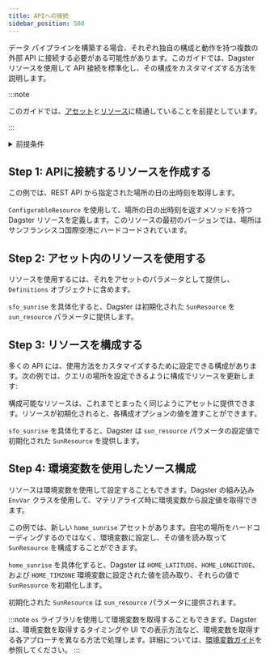 ```yaml
---
title: APIへの接続
sidebar_position: 500
---
```


データ パイプラインを構築する場合、それぞれ独自の構成と動作を持つ複数の外部 API に接続する必要がある可能性があります。このガイドでは、Dagster リソースを使用して API 接続を標準化し、その構成をカスタマイズする方法を説明します。

:::note

このガイドでは、[アセット](/guides/build/assets/)と[リソース](/guides/build/external-resources/)に精通していることを前提としています。

:::

<details>
  <summary>前提条件</summary>

この記事のサンプル コードを実行するには、`requests` ライブラリをインストールする必要があります:

    ```bash
    pip install requests
    ```

</details>

## Step 1: APIに接続するリソースを作成する

この例では、REST API から指定された場所の日の出時刻を取得します。

`ConfigurableResource` を使用して、場所の日の出時刻を返すメソッドを持つ Dagster リソースを定義します。このリソースの最初のバージョンでは、場所はサンフランシスコ国際空港にハードコードされています。

<CodeExample path="docs_beta_snippets/docs_beta_snippets/guides/external-systems/apis/minimal_resource.py" language="python" />

## Step 2: アセット内のリソースを使用する

リソースを使用するには、それをアセットのパラメータとして提供し、`Definitions` オブジェクトに含めます。

<CodeExample path="docs_beta_snippets/docs_beta_snippets/guides/external-systems/apis/use_minimal_resource_in_asset.py" language="python" />

`sfo_sunrise` を具体化すると、Dagster は初期化された `SunResource` を `sun_resource` パラメータに提供します。

## Step 3: リソースを構成する

多くの API には、使用方法をカスタマイズするために設定できる構成があります。次の例では、クエリの場所を設定できるように構成でリソースを更新します:

<CodeExample path="docs_beta_snippets/docs_beta_snippets/guides/external-systems/apis/use_configurable_resource_in_asset.py" language="python" />

構成可能なリソースは、これまでとまったく同じようにアセットに提供できます。リソースが初期化されると、各構成オプションの値を渡すことができます。

`sfo_sunrise` を具体化すると、Dagster は `sun_resource` パラメータの設定値で初期化された `SunResource` を提供します。

## Step 4: 環境変数を使用したソース構成

リソースは環境変数を使用して設定することもできます。Dagster の組み込み `EnvVar` クラスを使用して、マテリアライズ時に環境変数から設定値を取得できます。

この例では、新しい `home_sunrise` アセットがあります。自宅の場所をハードコーディングするのではなく、環境変数に設定し、その値を読み取って `SunResource` を構成することができます。

<CodeExample path="docs_beta_snippets/docs_beta_snippets/guides/external-systems/apis/env_var_configuration.py" language="python" />

`home_sunrise` を具体化すると、Dagster は `HOME_LATITUDE`、`HOME_LONGITUDE`、および `HOME_TIMZONE` 環境変数に設定された値を読み取り、それらの値で `SunResource` を初期化します。

初期化された `SunResource` は `sun_resource` パラメータに提供されます。

:::note
`os` ライブラリを使用して環境変数を取得することもできます。Dagster は、環境変数を取得するタイミングや UI での表示方法など、環境変数を取得する各アプローチを異なる方法で処理します。詳細については、[環境変数ガイド](/guides/deploy/using-environment-variables-and-secrets)を参照してください。
:::

